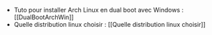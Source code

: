 - Tuto pour installer Arch Linux en dual boot avec Windows : [[DualBootArchWin]]
- Quelle distribution linux choisir : [[Quelle distribution linux choisir]]